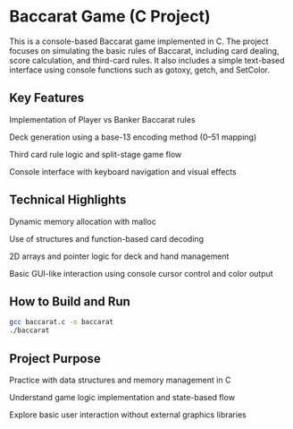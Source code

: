 # Baccarat Game (C Project)

This is a console-based Baccarat game implemented in C. The project focuses on simulating the basic rules of Baccarat, including card dealing, score calculation, and third-card rules. It also includes a simple text-based interface using console functions such as gotoxy, getch, and SetColor.

## Key Features

Implementation of Player vs Banker Baccarat rules

Deck generation using a base-13 encoding method (0–51 mapping)

Third card rule logic and split-stage game flow

Console interface with keyboard navigation and visual effects

## Technical Highlights

Dynamic memory allocation with malloc

Use of structures and function-based card decoding

2D arrays and pointer logic for deck and hand management

Basic GUI-like interaction using console cursor control and color output

## How to Build and Run
```bash
gcc baccarat.c -o baccarat
./baccarat
```
## Project Purpose

Practice with data structures and memory management in C

Understand game logic implementation and state-based flow

Explore basic user interaction without external graphics libraries
